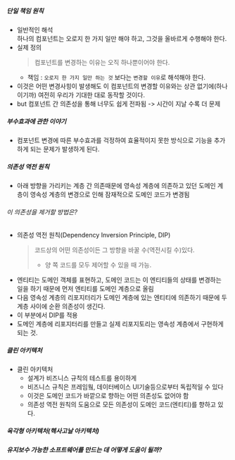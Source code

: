 ##### 단일 책임 원칙
* 일반적인 해석 
  <br>하나의 컴포넌트는 오로지 한 가지  일만 해야 하고, 그것을 올바르게 수행해야 한다.
* 실제 정의
  > 컴포넌트를 변경하는 이유는 오직 하나뿐이어야 한다.
    * 책임 : `오로지 한 가지 일만 하는 것` 보다는 `변경할 이유`로 해석해야 한다.
* 이것은 어떤 변경사힝이 발생해도 이 컴포넌트의 변경할 이유와는 상관 없기에(하나이기까) 여전히 우리가 기대한 대로 동작할 것이다.
* but 컴포넌트 간 의존성을 통해 너무도 쉽게 전파됨 -> 시간이 지날 수록 더 문제
##### 부수효과에 관한 이야기
* 컴포넌트 변경에 따른 부수효과를 걱정하여 효율적이지 못한 방식으로 기능을 추가하게 되는 문제가 발생하게 된다.
##### 의존성 역전 원칙
* 아래 방향을 가리키는 계층 간 의존때문에 영속성 계층에 의존하고 있던 도메인 계층이 영속성 계층의 변경으로 인해 잠재적으로 도메인 코드가 변경됨
###### 이 의존성을 제거할 방법은?
* 의존성 역전 원칙(Dependency Inversion Principle, DIP)
  > 코드상의 어떤 의존성이든 그 방향을 바꿀 수(역전시킬 수)있다.
  > * 양 쪽 코드를 모두 제어할 수 있을 때 가능.
* 엔티티는 도메인 객체를 표현하고, 도메인 코드는 이 엔티티들의 상태를 변경하는 일을 하기 때문에 먼저 엔티티를 도메인 계층으로 올림
* 다음 영속성 계층의 리포지터리가 도메인 계층에 있는 엔티티에 의존하기 때문에 두 계층 사이에 순환 의존성이 생긴다. 
* 이 부분에서 DIP를 적용
* 도메인 계층에 리포지터리를 만들고 실제 리포지토리는 영속성 계층에서 구현하게 되는 것.
##### 클린 아키텍처
* 클린 아키텍처
  * 설계가 비즈니스 규칙의 테스트를 용이하게 
  * 비즈니스 규칙은 프레임웤, 데이터베이스 UI기술등으로부터 독립적일 수 있다
  * 이것은 도메인 코드가 바깥으로 향하는 어떤 의존성도 없어야 함
  * 의존성 역전 원칙의 도움으로 모든 의존성이 도메인 코드(엔티티)를 향하고 있다.

##### 육각형 아키텍처(헥사고날 아키텍처)

##### 유지보수 가능한 소프트웨어를 만드는 데 어떻게 도움이 될까?
